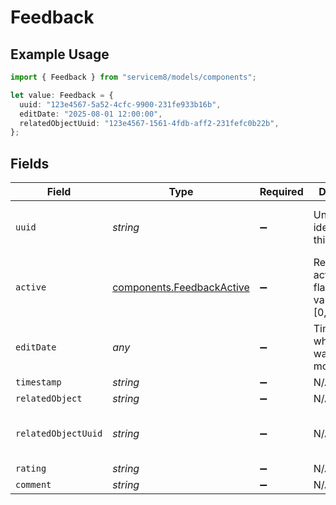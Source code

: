 # Feedback

## Example Usage

```typescript
import { Feedback } from "servicem8/models/components";

let value: Feedback = {
  uuid: "123e4567-5a52-4cfc-9900-231fe933b16b",
  editDate: "2025-08-01 12:00:00",
  relatedObjectUuid: "123e4567-1561-4fdb-aff2-231fefc0b22b",
};
```

## Fields

| Field                                                                  | Type                                                                   | Required                                                               | Description                                                            | Example                                                                |
| ---------------------------------------------------------------------- | ---------------------------------------------------------------------- | ---------------------------------------------------------------------- | ---------------------------------------------------------------------- | ---------------------------------------------------------------------- |
| `uuid`                                                                 | *string*                                                               | :heavy_minus_sign:                                                     | Unique identifier for this record                                      | 123e4567-5a52-4cfc-9900-231fe933b16b                                   |
| `active`                                                               | [components.FeedbackActive](../../models/components/feedbackactive.md) | :heavy_minus_sign:                                                     | Record active/deleted flag.  Valid values are [0,1]                    |                                                                        |
| `editDate`                                                             | *any*                                                                  | :heavy_minus_sign:                                                     | Timestamp at which record was last modified                            | 2025-08-01 12:00:00                                                    |
| `timestamp`                                                            | *string*                                                               | :heavy_minus_sign:                                                     | N/A                                                                    |                                                                        |
| `relatedObject`                                                        | *string*                                                               | :heavy_minus_sign:                                                     | N/A                                                                    |                                                                        |
| `relatedObjectUuid`                                                    | *string*                                                               | :heavy_minus_sign:                                                     | N/A                                                                    | 123e4567-1561-4fdb-aff2-231fefc0b22b                                   |
| `rating`                                                               | *string*                                                               | :heavy_minus_sign:                                                     | N/A                                                                    |                                                                        |
| `comment`                                                              | *string*                                                               | :heavy_minus_sign:                                                     | N/A                                                                    |                                                                        |